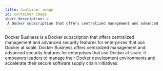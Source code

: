 ```yaml
---
title: Container image
id: container image
short_description: >
 A Docker subscription that offers centralized management and advanced security features for enterprises that use Docker at scale. 
---
```


Docker Business is a Docker subscription that offers centralized management and advanced security features for enterprises that use Docker at scale. Docker Business offers centralized management and advanced security features for enterprises that use Docker at scale. It empowers leaders to manage their Docker development environments and accelerate their secure software supply chain initiatives.
